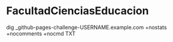 # FacultadCienciasEducacion

dig _github-pages-challenge-USERNAME.example.com +nostats +nocomments +nocmd TXT

